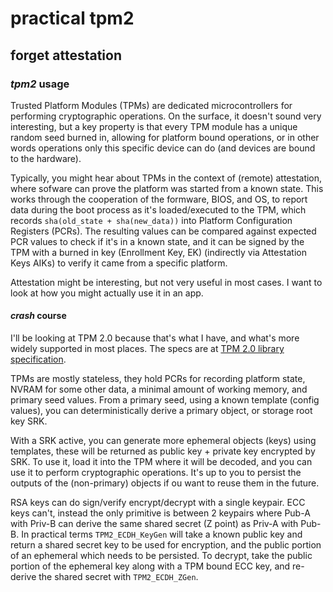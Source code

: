 # practical tpm2

## forget attestation

### _tpm2_ usage

Trusted Platform Modules (TPMs) are dedicated microcontrollers
for performing cryptographic operations.
On the surface, it doesn't sound very interesting,
but a key property is that every TPM module has a unique random seed burned in,
allowing for platform bound operations,
or in other words operations only this specific device can do 
(and devices are bound to the hardware).

Typically, you might hear about TPMs in the context of (remote) attestation,
where sofware can prove the platform was started from a known state.
This works through the cooperation of the formware, BIOS, and OS,
to report data during the boot process as it's loaded/executed to the TPM,
which records `sha(old_state + sha(new_data))` into Platform Configuration Registers (PCRs).
The resulting values can be compared against expected PCR values to check if it's in a known state,
and it can be signed by the TPM with a burned in key (Enrollment Key, EK)
(indirectly via Attestation Keys AIKs) to verify it came from a specific platform.

Attestation might be interesting, 
but not very useful in most cases.
I want to look at how you might actually use it in an app.

#### _crash_ course

I'll be looking at TPM 2.0 
because that's what I have, and what's more widely supported in most places.
The specs are at
[TPM 2.0 library specification](https://trustedcomputinggroup.org/resource/tpm-library-specification/).

TPMs are mostly stateless,
they hold PCRs for recording platform state,
NVRAM for some other data,
a minimal amount of working memory,
and primary seed values.
From a primary seed, using a known template (config values),
you can deterministically derive a primary object,
or storage root key SRK.

With a SRK active,
you can generate more ephemeral objects (keys) using templates,
these will be returned as public key + private key encrypted by SRK.
To use it, load it into the TPM where it will be decoded,
and you can use it to perform cryptographic operations.
It's up to you to persist the outputs of the (non-primary) objects
if ou want to reuse them in the future.

RSA keys can do sign/verify encrypt/decrypt with a single keypair.
ECC keys can't, instead the only primitive is between 2 keypairs
where Pub-A with Priv-B can derive the same shared secret (Z point) as 
Priv-A with Pub-B.
In practical terms `TPM2_ECDH_KeyGen` 
will take a known public key and return a shared secret key to be used for encryption, 
and the public portion of an ephemeral which needs to be persisted.
To decrypt, take the public portion of the ephemeral key along with a TPM bound ECC key,
and re-derive the shared secret with `TPM2_ECDH_ZGen`.

